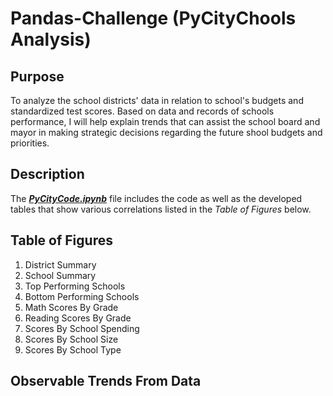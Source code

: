 # Pandas-Challenge (PyCityChools Analysis)

## Purpose
To analyze the school districts' data in relation to school's budgets and standardized test scores. Based on data and records of schools performance, I will help explain trends that can assist the school board and mayor in making strategic decisions regarding the future shool budgets and priorities.

## Description
The **_[PyCityCode.ipynb](https://github.com/WayneJ2/pandas-challenge/blob/main/PyCitySchools/PyCityCode.ipynb
)_** file includes the code as well as the developed tables that show various correlations listed in the _Table of Figures_ below.


## Table of Figures

1. District Summary
2. School Summary
3. Top Performing Schools
4. Bottom Performing Schools
5. Math Scores By Grade
6. Reading Scores By Grade
7. Scores By School Spending
8. Scores By School Size
9. Scores By School Type

## Observable Trends From Data

